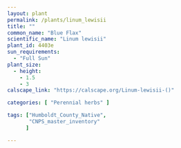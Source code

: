 ```yaml
---
layout: plant                                                              
permalink: /plants/linum_lewisii
title: ""
common_name: "Blue Flax"
scientific_name: "Linum lewisii"
plant_id: 4403e
sun_requirements:
  - "Full Sun"
plant_size:
  - height: 
    - 1.5
    - 3
calscape_link: "https://calscape.org/Linum-lewisii-()"

categories: [ "Perennial herbs" ]

tags: ["Humboldt_County_Native",
       "CNPS_master_inventory"
      ]

---
```


